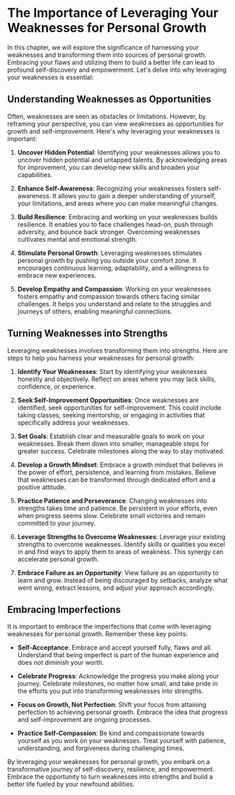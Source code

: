 The Importance of Leveraging Your Weaknesses for Personal Growth
===========================================================================

In this chapter, we will explore the significance of harnessing your weaknesses and transforming them into sources of personal growth. Embracing your flaws and utilizing them to build a better life can lead to profound self-discovery and empowerment. Let's delve into why leveraging your weaknesses is essential:

**Understanding Weaknesses as Opportunities**
---------------------------------------------

Often, weaknesses are seen as obstacles or limitations. However, by reframing your perspective, you can view weaknesses as opportunities for growth and self-improvement. Here's why leveraging your weaknesses is important:

1. **Uncover Hidden Potential**: Identifying your weaknesses allows you to uncover hidden potential and untapped talents. By acknowledging areas for improvement, you can develop new skills and broaden your capabilities.

2. **Enhance Self-Awareness**: Recognizing your weaknesses fosters self-awareness. It allows you to gain a deeper understanding of yourself, your limitations, and areas where you can make meaningful changes.

3. **Build Resilience**: Embracing and working on your weaknesses builds resilience. It enables you to face challenges head-on, push through adversity, and bounce back stronger. Overcoming weaknesses cultivates mental and emotional strength.

4. **Stimulate Personal Growth**: Leveraging weaknesses stimulates personal growth by pushing you outside your comfort zone. It encourages continuous learning, adaptability, and a willingness to embrace new experiences.

5. **Develop Empathy and Compassion**: Working on your weaknesses fosters empathy and compassion towards others facing similar challenges. It helps you understand and relate to the struggles and journeys of others, enabling meaningful connections.

**Turning Weaknesses into Strengths**
-------------------------------------

Leveraging weaknesses involves transforming them into strengths. Here are steps to help you harness your weaknesses for personal growth:

1. **Identify Your Weaknesses**: Start by identifying your weaknesses honestly and objectively. Reflect on areas where you may lack skills, confidence, or experience.

2. **Seek Self-Improvement Opportunities**: Once weaknesses are identified, seek opportunities for self-improvement. This could include taking classes, seeking mentorship, or engaging in activities that specifically address your weaknesses.

3. **Set Goals**: Establish clear and measurable goals to work on your weaknesses. Break them down into smaller, manageable steps for greater success. Celebrate milestones along the way to stay motivated.

4. **Develop a Growth Mindset**: Embrace a growth mindset that believes in the power of effort, persistence, and learning from mistakes. Believe that weaknesses can be transformed through dedicated effort and a positive attitude.

5. **Practice Patience and Perseverance**: Changing weaknesses into strengths takes time and patience. Be persistent in your efforts, even when progress seems slow. Celebrate small victories and remain committed to your journey.

6. **Leverage Strengths to Overcome Weaknesses**: Leverage your existing strengths to overcome weaknesses. Identify skills or qualities you excel in and find ways to apply them to areas of weakness. This synergy can accelerate personal growth.

7. **Embrace Failure as an Opportunity**: View failure as an opportunity to learn and grow. Instead of being discouraged by setbacks, analyze what went wrong, extract lessons, and adjust your approach accordingly.

**Embracing Imperfections**
---------------------------

It is important to embrace the imperfections that come with leveraging weaknesses for personal growth. Remember these key points:

* **Self-Acceptance**: Embrace and accept yourself fully, flaws and all. Understand that being imperfect is part of the human experience and does not diminish your worth.

* **Celebrate Progress**: Acknowledge the progress you make along your journey. Celebrate milestones, no matter how small, and take pride in the efforts you put into transforming weaknesses into strengths.

* **Focus on Growth, Not Perfection**: Shift your focus from attaining perfection to achieving personal growth. Embrace the idea that progress and self-improvement are ongoing processes.

* **Practice Self-Compassion**: Be kind and compassionate towards yourself as you work on your weaknesses. Treat yourself with patience, understanding, and forgiveness during challenging times.

By leveraging your weaknesses for personal growth, you embark on a transformative journey of self-discovery, resilience, and empowerment. Embrace the opportunity to turn weaknesses into strengths and build a better life fueled by your newfound abilities.
